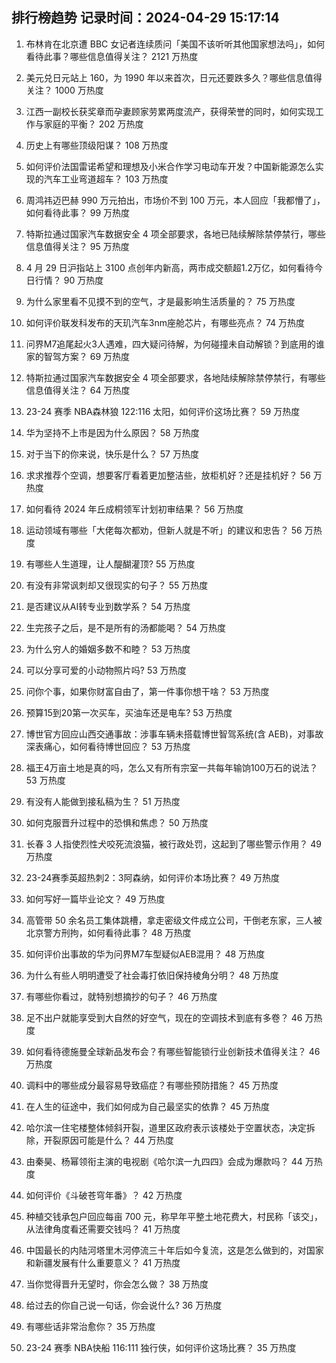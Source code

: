 
## 排行榜趋势 记录时间：2024-04-29 15:17:14
  
  1. 布林肯在北京遭 BBC 女记者连续质问「美国不该听听其他国家想法吗」，如何看待此事？哪些信息值得关注？ 2121 万热度
    
  2. 美元兑日元站上 160，为 1990 年以来首次，日元还要跌多久？哪些信息值得关注？ 1000 万热度
    
  3. 江西一副校长获奖章而孕妻顾家劳累两度流产，获得荣誉的同时，如何实现工作与家庭的平衡？ 202 万热度
    
  4. 历史上有哪些顶级阳谋？ 108 万热度
    
  5. 如何评价法国雷诺希望和理想及小米合作学习电动车开发？中国新能源怎么实现的汽车工业弯道超车？ 103 万热度
    
  6. 周鸿祎迈巴赫 990 万元拍出，市场价不到 100 万元，本人回应「我都懵了」，如何看待此事？ 99 万热度
    
  7. 特斯拉通过国家汽车数据安全 4 项全部要求，各地已陆续解除禁停禁行，哪些信息值得关注？ 95 万热度
    
  8. 4 月 29 日沪指站上 3100 点创年内新高，两市成交额超1.2万亿，如何看待今日行情？ 90 万热度
    
  9. 为什么家里看不见摸不到的空气，才是最影响生活质量的？ 75 万热度
    
  10. 如何评价联发科发布的天玑汽车3nm座舱芯片，有哪些亮点？ 74 万热度
    
  11. 问界M7追尾起火3人遇难，四大疑问待解，为何碰撞未自动解锁？到底用的谁家的智驾方案？ 69 万热度
    
  12. 特斯拉通过国家汽车数据安全 4 项全部要求，各地陆续解除禁停禁行，有哪些信息值得关注？ 64 万热度
    
  13. 23-24 赛季 NBA森林狼 122:116 太阳，如何评价这场比赛？ 59 万热度
    
  14. 华为坚持不上市是因为什么原因？ 58 万热度
    
  15. 对于当下的你来说，快乐是什么？ 57 万热度
    
  16. 求求推荐个空调，想要客厅看着更加整洁些，放柜机好？还是挂机好？ 56 万热度
    
  17. 如何看待 2024 年丘成桐领军计划初审结果？ 56 万热度
    
  18. 运动领域有哪些「大佬每次都劝，但新人就是不听」的建议和忠告？ 56 万热度
    
  19. 有哪些人生道理，让人醍醐灌顶? 55 万热度
    
  20. 有没有非常讽刺却又很现实的句子？ 55 万热度
    
  21. 是否建议从AI转专业到数学系？ 54 万热度
    
  22. 生完孩子之后，是不是所有的汤都能喝？ 54 万热度
    
  23. 为什么穷人的婚姻多数不和睦？ 53 万热度
    
  24. 可以分享可爱的小动物照片吗? 53 万热度
    
  25. 问你个事，如果你财富自由了，第一件事你想干啥？ 53 万热度
    
  26. 预算15到20第一次买车，买油车还是电车? 53 万热度
    
  27. 博世官方回应山西交通事故：涉事车辆未搭载博世智驾系统(含 AEB)，对事故深表痛心，如何看待博世回应？ 53 万热度
    
  28. 福王4万亩土地是真的吗，怎么又有所有宗室一共每年输饷100万石的说法？ 53 万热度
    
  29. 有没有人能做到接私稿为生？ 51 万热度
    
  30. 如何克服晋升过程中的恐惧和焦虑？ 50 万热度
    
  31. 长春 3 人指使烈性犬咬死流浪猫，被行政处罚，这起到了哪些警示作用？ 49 万热度
    
  32. 23-24赛季英超热刺2：3阿森纳，如何评价本场比赛？ 49 万热度
    
  33. 如何写好一篇毕业论文？ 49 万热度
    
  34. 高管带 50 余名员工集体跳槽，拿走密级文件成立公司，干倒老东家，三人被北京警方刑拘，如何看待此事？ 48 万热度
    
  35. 如何评价出事故的华为问界M7车型疑似AEB混用？ 48 万热度
    
  36. 为什么有些人明明遭受了社会毒打依旧保持棱角分明？ 48 万热度
    
  37. 有哪些你看过，就特别想摘抄的句子？ 46 万热度
    
  38. 足不出户就能享受到大自然的好空气，现在的空调技术到底有多卷？ 46 万热度
    
  39. 如何看待德施曼全球新品发布会？有哪些智能锁行业创新技术值得关注？ 46 万热度
    
  40. 调料中的哪些成分最容易导致癌症？有哪些预防措施？ 45 万热度
    
  41. 在人生的征途中，我们如何成为自己最坚实的依靠？ 45 万热度
    
  42. 哈尔滨一住宅楼整体倾斜开裂，道里区政府表示该楼处于空置状态，决定拆除，开裂原因可能是什么？ 44 万热度
    
  43. 由秦昊、杨幂领衔主演的电视剧《哈尔滨一九四四》会成为爆款吗？ 44 万热度
    
  44. 如何评价《斗破苍穹年番》？ 42 万热度
    
  45. 种植交钱承包户回应每亩 700 元，称早年平整土地花费大，村民称「该交」，从法律角度看还需要交钱吗？ 41 万热度
    
  46. 中国最长的内陆河塔里木河停流三十年后如今复流，这是怎么做到的，对国家和新疆发展有什么重要意义？ 41 万热度
    
  47. 当你觉得晋升无望时，你会怎么做？ 38 万热度
    
  48. 给过去的你自己说一句话，你会说什么? 36 万热度
    
  49. 有哪些话非常治愈你？ 35 万热度
    
  50. 23-24 赛季 NBA快船 116:111 独行侠，如何评价这场比赛？ 35 万热度
    